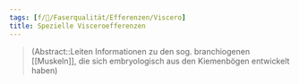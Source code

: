```yaml
---
tags: [f/🧠/Faserqualität/Efferenzen/Viscero]
title: Spezielle Visceroefferenzen
---
```

> (Abstract::Leiten Informationen zu den sog. branchiogenen [[Muskeln]], die sich embryologisch aus den Kiemenbögen entwickelt haben)